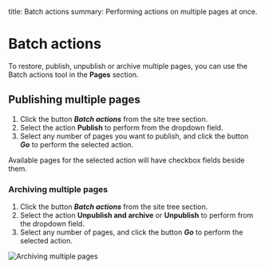 title: Batch actions
summary: Performing actions on multiple pages at once.

# Batch actions

 To restore, publish, unpublish or archive multiple pages, you can use the Batch actions tool in the **Pages** section.

## Publishing multiple pages

1. Click the button ***Batch actions*** from the site tree section.
2. Select the action **Publish** to perform from the dropdown field.
3. Select any number of pages you want to publish, and click the button ***Go*** to perform the selected action.

<div class="note" markdown="1">Available pages for the selected action will have checkbox fields beside them.</div>

### Archiving multiple pages

1. Click the button ***Batch actions*** from the site tree section.
2. Select the action **Unpublish and archive** or **Unpublish** to perform from the dropdown field.
3. Select any number of pages, and click the button ***Go*** to perform the selected action.

![Archiving multiple pages](/_images/archive-multiple-pages.png)
